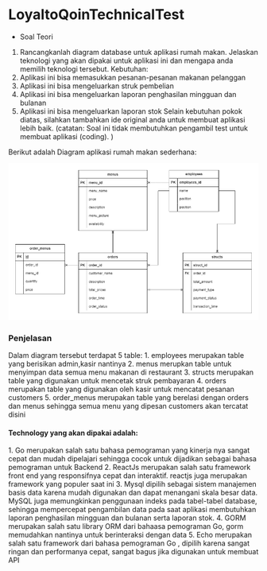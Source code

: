 # LoyaltoQoinTechnicalTest
- Soal Teori
1. Rancangkanlah diagram database untuk aplikasi rumah makan.
Jelaskan teknologi yang akan dipakai untuk aplikasi ini dan mengapa anda memilih teknologi
tersebut.
Kebutuhan:
1. Aplikasi ini bisa memasukkan pesanan-pesanan makanan pelanggan
2. Aplikasi ini bisa mengeluarkan struk pembelian
3. Aplikasi ini bisa mengeluarkan laporan penghasilan mingguan dan bulanan
4. Aplikasi ini bisa mengeluarkan laporan stok
Selain kebutuhan pokok diatas, silahkan tambahkan ide original anda untuk membuat aplikasi
lebih baik.
(catatan: Soal ini tidak membutuhkan pengambil test untuk membuat aplikasi (coding). )

Berikut adalah Diagram aplikasi rumah makan sederhana:

<img src="Soal-1/diagram.png">

<h3>Penjelasan</h3>
Dalam diagram tersebut terdapat 5 table: 
1. employees merupakan table yang berisikan admin,kasir nantinya
2. menus merupkan table untuk menyimpan data semua menu makanan di restaurant
3. structs merupakan table yang digunakan untuk mencetak struk pembayaran
4. orders merupakan table yang digunakan oleh kasir untuk mencatat pesanan customers
5. order_menus merupakan table yang berelasi dengan orders dan menus sehingga semua menu yang dipesan customers akan tercatat disini


<h4>Technology yang akan dipakai adalah:</h4>
1. Go merupakan salah satu bahasa pemograman yang kinerja nya sangat cepat dan mudah dipelajari sehingga cocok untuk dijadikan sebagai bahasa pemograman untuk Backend
2. ReactJs merupakan salah satu framework front end yang responsifnya cepat dan interaktif. reactjs juga merupakan framework yang populer saat ini
3. Mysql dipilih sebagai sistem manajemen basis data karena mudah digunakan dan dapat menangani skala besar data. MySQL juga memungkinkan penggunaan indeks pada tabel-tabel database, sehingga mempercepat pengambilan data pada saat aplikasi membutuhkan laporan penghasilan mingguan dan bulanan serta laporan stok.
4. GORM merupakan salah satu library ORM dari bahaasa pemograman Go, gorm memudahkan nantinya untuk berinteraksi dengan data
5. Echo merupakan salah satu framework dari bahasa pemograman Go , dipilih karena sangat ringan dan performanya cepat, sangat bagus jika digunakan untuk membuat API
